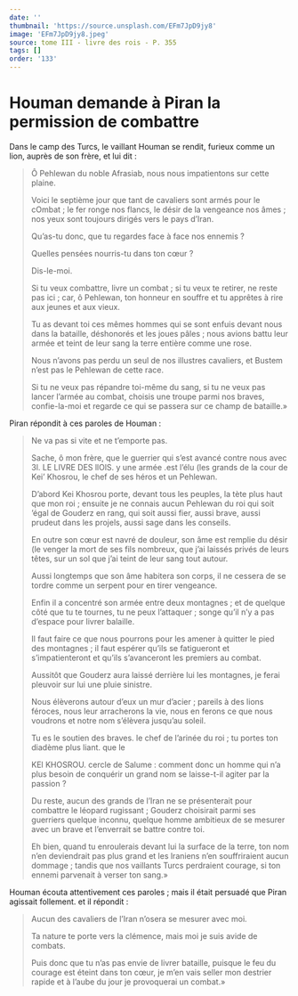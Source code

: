 ```yaml
---
date: ''
thumbnail: 'https://source.unsplash.com/EFm7JpD9jy8'
image: 'EFm7JpD9jy8.jpeg'
source: tome III - livre des rois - P. 355
tags: []
order: '133'
---
```


# Houman demande à Piran la permission de combattre

Dans le camp des Turcs, le vaillant Houman se rendit, furieux comme un lion, auprès de son frère, et lui dit :

> Ô Pehlewan du noble Afrasiab, nous nous impatientons sur cette plaine.
>
> Voici le septième jour que tant de cavaliers sont armés pour le cOmbat ; le fer ronge nos flancs, le désir de la vengeance nos âmes ; nos yeux sont toujours dirigés vers le pays d’Iran.
>
> Qu’as-tu donc, que tu regardes face à face nos ennemis ?
>
> Quelles pensées nourris-tu dans ton cœur ?
>
> Dis-le-moi.
>
> Si tu veux combattre, livre un combat ; si tu veux te retirer, ne reste pas ici ; car, ô Pehlewan, ton honneur en souffre et tu apprêtes à rire aux jeunes et aux vieux.
>
> Tu as devant toi ces mêmes hommes qui se sont enfuis devant nous dans la bataille, déshonorés et les joues pâles ; nous avions battu leur armée et teint de leur sang la terre entière comme une rose.
>
> Nous n’avons pas perdu un seul de nos illustres cavaliers, et Bustem n’est pas le Pehlewan de cette race.
>
> Si tu ne veux pas répandre toi-même du sang, si tu ne veux pas lancer l’armée au combat, choisis une troupe parmi nos braves, confie-la-moi et regarde ce qui se passera sur ce champ de bataille.»

Piran répondit à ces paroles de Houman :

> Ne va pas si vite et ne t’emporte pas.
>
> Sache, ô mon frère, que le guerrier qui s’est avancé contre nous avec 3l.
> LE LIVRE DES llOlS. y une armée .est l’élu (les grands de la cour de Kei’
> Khosrou, le chef de ses héros et un Pehlewan.
>
> D’abord Kei Khosrou porte, devant tous les peuples, la tète plus haut que mon roi ; ensuite je ne connais aucun Pehlewan du roi qui soit ’égal de Gouderz en rang, qui soit aussi fier, aussi brave, aussi prudeut dans les projels, aussi sage dans les conseils.
>
> En outre son cœur est navré de douleur, son âme est remplie du désir (le venger la mort de ses fils nombreux, que j’ai laissés privés de leurs têtes, sur un sol que j’ai teint de leur sang tout autour.
>
> Aussi longtemps que son âme habitera son corps, il ne cessera de se tordre comme un serpent pour en tirer vengeance.
>
> Enfin il a concentré son armée entre deux montagnes ; et de quelque côté que tu te tournes, tu ne peux l’attaquer ; songe qu’il n’y a pas d’espace pour livrer balaille.
>
> Il faut faire ce que nous pourrons pour les amener à quitter le pied des montagnes ; il faut espérer qu’ils se fatigueront et s’impatienteront et qu’ils s’avanceront les premiers au combat.
>
> Aussitôt que Gouderz aura laissé derrière lui les montagnes, je ferai pleuvoir sur lui une pluie sinistre.
>
> Nous élèverons autour d’eux un mur d’acier ; pareils à des lions féroces, nous leur arracherons la vie, nous en ferons ce que nous voudrons et notre nom s’élèvera jusqu’au soleil.
>
> Tu es le soutien des braves. le chef de l’arinée du roi ; tu portes ton diadème plus liant. que le
>
> KEl KHOSROU. cercle de Salume : comment donc un homme qui n’a plus besoin de conquérir un grand nom se laisse-t-il agiter par la passion ?
>
> Du reste, aucun des grands de l’Iran ne se présenterait pour combattre le léopard rugissant ; Gouderz choisirait parmi ses guerriers quelque inconnu, quelque homme ambitieux de se mesurer avec un brave et l’enverrait se battre contre toi.
>
> Eh bien, quand tu enroulerais devant lui la surface de la terre, ton nom n’en deviendrait pas plus grand et les lraniens n’en souffriraient aucun dommage ; tandis que nos vaillants Turcs perdraient courage, si ton ennemi parvenait à verser ton sang.»

Houman écouta attentivement ces paroles ; mais il était persuadé que Piran agissait follement. et il répondit :

> Aucun des cavaliers de l’Iran n’osera se mesurer avec moi.
>
> Ta nature te porte vers la clémence, mais moi je suis avide de combats.
>
> Puis donc que tu n’as pas envie de livrer bataille, puisque le feu du courage est éteint dans ton cœur, je m’en vais seller mon destrier rapide et à l’aube du jour je provoquerai un combat.»
